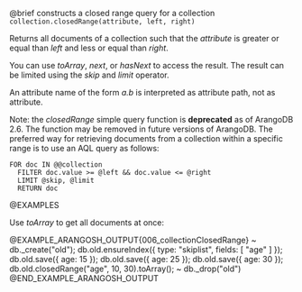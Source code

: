 

@brief constructs a closed range query for a collection
`collection.closedRange(attribute, left, right)`

Returns all documents of a collection such that the *attribute* is
greater or equal than *left* and less or equal than *right*.

You can use *toArray*, *next*, or *hasNext* to access the
result. The result can be limited using the *skip* and *limit*
operator.

An attribute name of the form *a.b* is interpreted as attribute path,
not as attribute.

Note: the *closedRange* simple query function is **deprecated** as of ArangoDB 2.6. 
The function may be removed in future versions of ArangoDB. The preferred
way for retrieving documents from a collection within a specific range
is to use an AQL query as follows: 

    FOR doc IN @@collection 
      FILTER doc.value >= @left && doc.value <= @right 
      LIMIT @skip, @limit 
      RETURN doc

@EXAMPLES

Use *toArray* to get all documents at once:

@EXAMPLE_ARANGOSH_OUTPUT{006_collectionClosedRange}
~ db._create("old");
  db.old.ensureIndex({ type: "skiplist", fields: [ "age" ] });
  db.old.save({ age: 15 });
  db.old.save({ age: 25 });
  db.old.save({ age: 30 });
  db.old.closedRange("age", 10, 30).toArray();
~ db._drop("old")
@END_EXAMPLE_ARANGOSH_OUTPUT

